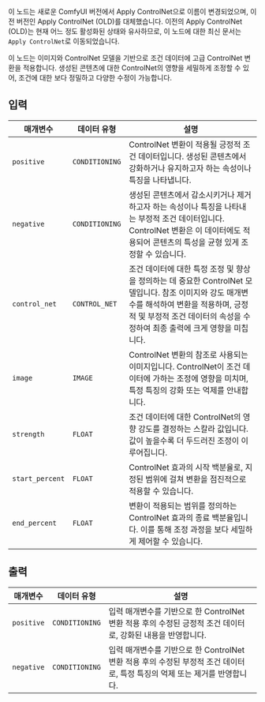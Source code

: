 이 노드는 새로운 ComfyUI 버전에서 Apply ControlNet으로 이름이 변경되었으며, 이전 버전인 Apply ControlNet (OLD)를 대체했습니다. 이전의 Apply ControlNet (OLD)는 현재 어느 정도 활성화된 상태와 유사하므로, 이 노드에 대한 최신 문서는 `Apply ControlNet`로 이동되었습니다.

이 노드는 이미지와 ControlNet 모델을 기반으로 조건 데이터에 고급 ControlNet 변환을 적용합니다. 생성된 콘텐츠에 대한 ControlNet의 영향을 세밀하게 조정할 수 있어, 조건에 대한 보다 정밀하고 다양한 수정이 가능합니다.

## 입력

| 매개변수        | 데이터 유형    | 설명                                                                                                                                                                                                                      |
| --------------- | -------------- | ------------------------------------------------------------------------------------------------------------------------------------------------------------------------------------------------------------------------- |
| `positive`      | `CONDITIONING` | ControlNet 변환이 적용될 긍정적 조건 데이터입니다. 생성된 콘텐츠에서 강화하거나 유지하고자 하는 속성이나 특징을 나타냅니다.                                                                                               |
| `negative`      | `CONDITIONING` | 생성된 콘텐츠에서 감소시키거나 제거하고자 하는 속성이나 특징을 나타내는 부정적 조건 데이터입니다. ControlNet 변환은 이 데이터에도 적용되어 콘텐츠의 특성을 균형 있게 조정할 수 있습니다.                                  |
| `control_net`   | `CONTROL_NET`  | 조건 데이터에 대한 특정 조정 및 향상을 정의하는 데 중요한 ControlNet 모델입니다. 참조 이미지와 강도 매개변수를 해석하여 변환을 적용하며, 긍정적 및 부정적 조건 데이터의 속성을 수정하여 최종 출력에 크게 영향을 미칩니다. |
| `image`         | `IMAGE`        | ControlNet 변환의 참조로 사용되는 이미지입니다. ControlNet이 조건 데이터에 가하는 조정에 영향을 미치며, 특정 특징의 강화 또는 억제를 안내합니다.                                                                          |
| `strength`      | `FLOAT`        | 조건 데이터에 대한 ControlNet의 영향 강도를 결정하는 스칼라 값입니다. 값이 높을수록 더 두드러진 조정이 이루어집니다.                                                                                                      |
| `start_percent` | `FLOAT`        | ControlNet 효과의 시작 백분율로, 지정된 범위에 걸쳐 변환을 점진적으로 적용할 수 있습니다.                                                                                                                                 |
| `end_percent`   | `FLOAT`        | 변환이 적용되는 범위를 정의하는 ControlNet 효과의 종료 백분율입니다. 이를 통해 조정 과정을 보다 세밀하게 제어할 수 있습니다.                                                                                              |

## 출력

| 매개변수   | 데이터 유형    | 설명                                                                                                                        |
| ---------- | -------------- | --------------------------------------------------------------------------------------------------------------------------- |
| `positive` | `CONDITIONING` | 입력 매개변수를 기반으로 한 ControlNet 변환 적용 후의 수정된 긍정적 조건 데이터로, 강화된 내용을 반영합니다.                |
| `negative` | `CONDITIONING` | 입력 매개변수를 기반으로 한 ControlNet 변환 적용 후의 수정된 부정적 조건 데이터로, 특정 특징의 억제 또는 제거를 반영합니다. |
